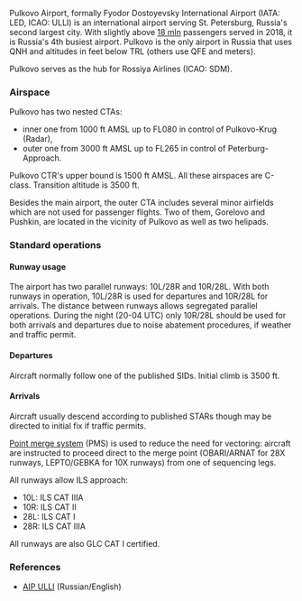 Pulkovo Airport, formally Fyodor Dostoyevsky International Airport (IATA: LED, ICAO: ULLI) is an international airport serving St. Petersburg, Russia's second largest city. With slightly above [18 mln](https://en.wikipedia.org/wiki/List_of_the_busiest_airports_in_Russia) passengers served in 2018, it is Russia's 4th busiest airport. Pulkovo is the only airport in Russia that uses QNH and altitudes in feet below TRL (others use QFE and meters).

Pulkovo serves as the hub for Rossiya Airlines (ICAO: SDM).

### Airspace

Pulkovo has two nested CTAs:
- inner one from 1000 ft AMSL up to FL080 in control of Pulkovo-Krug (Radar),
- outer one from 3000 ft AMSL up to FL265 in control of Peterburg-Approach.

Pulkovo CTR's upper bound is 1500 ft AMSL. All these airspaces are C-class. Transition altitude is 3500 ft.

Besides the main airport, the outer CTA includes several minor airfields which are not used for passenger flights. Two of them, Gorelovo and Pushkin, are located in the vicinity of Pulkovo as well as two helipads.

### Standard operations

#### Runway usage

The airport has two parallel runways: 10L/28R and 10R/28L. With both runways in operation, 10L/28R is used for departures and 10R/28L for arrivals. The distance between runways allows segregated parallel operations. During the night (20-04 UTC) only 10R/28L should be used for both arrivals and departures due to noise abatement procedures, if weather and traffic permit.

#### Departures

Aircraft normally follow one of the published SIDs. Initial climb is 3500 ft.

#### Arrivals

Aircraft usually descend according to published STARs though may be directed to initial fix if traffic permits.

[Point merge system](https://www.eurocontrol.int/concept/point-merge) (PMS) is used to reduce the need for vectoring: aircraft are instructed to proceed direct to the merge point (OBARI/ARNAT for 28X runways, LEPTO/GEBKA for 10X runways) from one of sequencing legs.

All runways allow ILS approach:
- 10L: ILS CAT IIIA
- 10R: ILS CAT II
- 28L: ILS CAT I
- 28R: ILS CAT IIIA

All runways are also GLC CAT I certified.

### References
- [AIP ULLI](http://www.caiga.ru/common/AirInter/validaip/aip/ad/ad2/rus/ulli/) (Russian/English)
